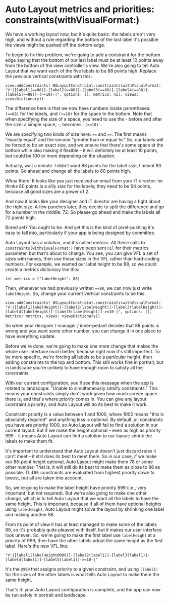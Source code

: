 # Auto Layout metrics and priorities: constraints(withVisualFormat:)

We have a working layout now, but it's quite basic: the labels aren't very high, and without a rule regarding the bottom of the last label it's possible the views might be pushed off the bottom edge.

To begin to fix this problem, we're going to add a constraint for the bottom edge saying that the bottom of our last label must be at least 10 points away from the bottom of the view controller's view. We're also going to tell Auto Layout that we want each of the five labels to be 88 points high. Replace the previous vertical constraints with this:

    view.addConstraints( NSLayoutConstraint.constraints(withVisualFormat: "V:|[label1(==88)]-[label2(==88)]-[label3(==88)]-[label4(==88)]-[label5(==88)]-(>=10)-|", options: [], metrics: nil, views: viewsDictionary))

The difference here is that we now have numbers inside parentheses: `(==88)` for the labels, and `(>=10)` for the space to the bottom. Note that when specifying the size of a space, you need to use the - before and after the size: a simple space, -, becomes `-(>=10)-`.

We are specifying two kinds of size here: `==` and `>=`. The first means "exactly equal" and the second "greater than or equal to." So, our labels will be forced to be an exact size, and we ensure that there's some space at the bottom while also making it flexible – it will definitely be at least 10 points, but could be 100 or more depending on the situation.

Actually, wait a minute. I didn't want 88 points for the label size, I meant 80 points. Go ahead and change all the labels to 80 points high.

Whoa there! It looks like you just received an email from your IT director: he thinks 80 points is a silly size for the labels; they need to be 64 points, because all good sizes are a power of 2.

And now it looks like your designer and IT director are having a fight about the right size. A few punches later, they decide to split the difference and go for a number in the middle: 72. So please go ahead and make the labels all 72 points high.

Bored yet? You ought to be. And yet this is the kind of pixel-pushing it's easy to fall into, particularly if your app is being designed by committee.

Auto Layout has a solution, and it's called *metrics*. All these calls to `constraints(withVisualFormat:)` have been sent `nil` for their metrics parameter, but that's about to change. You see, you can give VFL a set of sizes with names, then use those sizes in the VFL rather than hard-coding numbers. For example, we wanted our label height to be 88, so we could create a metrics dictionary like this:

    let metrics = ["labelHeight": 88]

Then, whenever we had previously written `==88`, we can now just write `labelHeight`. So, change your current vertical constraints to be this:

    view.addConstraints( NSLayoutConstraint.constraints(withVisualFormat: "V:|[label1(labelHeight)]-[label2(labelHeight)]-[label3(labelHeight)]-[label4(labelHeight)]-[label5(labelHeight)]->=10-|", options: [], metrics: metrics, views: viewsDictionary))

So when your designer / manager / inner-pedant decides that 88 points is wrong and you want some other number, you can change it in one place to have everything update.

Before we're done, we're going to make one more change that makes the whole user interface much better, because right now it's still imperfect. To be more specific, we're forcing all labels to be a particular height, then adding constraints to the top and bottom. This still works fine in portrait, but in landscape you're unlikely to have enough room to satisfy all the constraints.

With our current configuration, you'll see this message when the app is rotated to landscape: "Unable to simultaneously satisfy constraints." This means your constraints simply don't work given how much screen space there is, and that's where *priority* comes in. You can give any layout constraint a priority, and Auto Layout will do its best to make it work.

Constraint priority is a value between 1 and 1000, where 1000 means "this is absolutely required" and anything less is optional. By default, all constraints you have are priority 1000, so Auto Layout will fail to find a solution in our current layout. But if we make the height optional – even as high as priority 999 – it means Auto Layout can find a solution to our layout: shrink the labels to make them fit.

It's important to understand that Auto Layout doesn't just discard rules it can't meet – it still does its best to meet them. So in our case, if we make our 88-point height optional, Auto Layout might make them 78 or some other number. That is, it will still do its best to make them as close to 88 as possible. TL;DR: constraints are evaluated from highest priority down to lowest, but all are taken into account.

So, we're going to make the label height have priority 999 (i.e., very important, but not required). But we're also going to make one other change, which is to tell Auto Layout that we want all the labels to have the same height. This is important, because if all of them have optional heights using `labelHeight`, Auto Layout might solve the layout by shrinking one label and making another 88.

From its point of view it has at least managed to make some of the labels 88, so it's probably quite pleased with itself, but it makes our user interface look uneven. So, we're going to make the first label use `labelHeight` at a priority of 999, then have the other labels adopt the same height as the first label. Here's the new VFL line:

    "V:|[label1(labelHeight@999)]-[label2(label1)]-[label3(label1)]-[label4(label1)]-[label5(label1)]->=10-|"

It's the `@999` that assigns priority to a given constraint, and using `(label1)` for the sizes of the other labels is what tells Auto Layout to make them the same height.

That's it: your Auto Layout configuration is complete, and the app can now be run safely in portrait and landscape.
